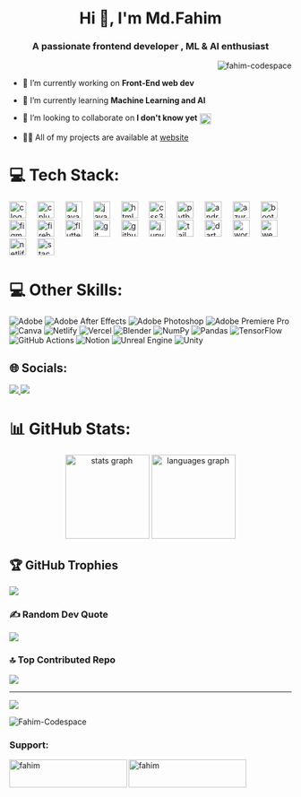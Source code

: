 <!--<img src = "banner.png" alt = "Github Banner" width="100%" /> -->

## 
<h1 align="center">Hi 👋, I'm Md.Fahim</h1>
<h3 align="center">A passionate frontend developer , ML & AI enthusiast </h3>

<p align="right"> <img src="https://komarev.com/ghpvc/?username=fahim-codespace&label=Profile%20views&color=0e75b6&style=flat" alt="fahim-codespace" /> </p>


- 🔭 I’m currently working on **Front-End web dev**

- 🌱 I’m currently learning **Machine Learning and AI**


- 👯 I’m looking to collaborate on <strong>I don't know yet</strong> <img src="https://github.com/user-attachments/assets/b1877e15-d9bd-4977-9038-ba3642023929" width="20" style="vertical-align: middle;" />

- 👨‍💻 All of my projects are available at [website](scns)


###
# 💻 Tech Stack:

<div align="left">
  <img src="https://cdn.jsdelivr.net/gh/devicons/devicon/icons/c/c-original.svg" height="30" alt="c logo"  />
  <img width="12" />

  <img src="https://cdn.jsdelivr.net/gh/devicons/devicon/icons/cplusplus/cplusplus-original.svg" height="30" alt="cplusplus logo"  />
  <img width="12" />

  <img src="https://cdn.jsdelivr.net/gh/devicons/devicon/icons/java/java-original.svg" height="30" alt="java logo"  />
  <img width="12" />
  
  <img src="https://skillicons.dev/icons?i=js" height="30" alt="javascript logo"  />
  <img width="12" />
 
  
  <img src="https://cdn.jsdelivr.net/gh/devicons/devicon/icons/html5/html5-original.svg" height="30" alt="html5 logo"  />
  <img width="12" />
  <img src="https://cdn.jsdelivr.net/gh/devicons/devicon/icons/css3/css3-original.svg" height="30" alt="css3 logo"  />
  <img width="12" />
  <img src="https://cdn.jsdelivr.net/gh/devicons/devicon/icons/python/python-original.svg" height="30" alt="python logo"  />
  <img width="12" />
 
  <img src="https://cdn.jsdelivr.net/gh/devicons/devicon/icons/androidstudio/androidstudio-original.svg" height="30" alt="androidstudio logo"  />
  <img width="12" />
  
  <img src="https://cdn.jsdelivr.net/gh/devicons/devicon/icons/azure/azure-original.svg" height="30" alt="azure logo"  />
  <img width="12" />
 
  
  <img src="https://cdn.jsdelivr.net/gh/devicons/devicon/icons/bootstrap/bootstrap-original.svg" height="30" alt="bootstrap logo"  />
  <img width="12" />
 
  <img src="https://cdn.jsdelivr.net/gh/devicons/devicon/icons/figma/figma-original.svg" height="30" alt="figma logo"  />
  <img width="12" />
  <img src="https://cdn.jsdelivr.net/gh/devicons/devicon/icons/firebase/firebase-plain.svg" height="30" alt="firebase logo"  />
  <img width="12" />
  <img src="https://cdn.jsdelivr.net/gh/devicons/devicon/icons/flutter/flutter-original.svg" height="30" alt="flutter logo"  />
  <img width="12" />
  <img src="https://cdn.jsdelivr.net/gh/devicons/devicon/icons/git/git-original.svg" height="30" alt="git logo"  />
  <img width="12" />
  <img src="https://skillicons.dev/icons?i=github" height="30" alt="github logo"  />
  <img width="12" />
  
  <img src="https://cdn.jsdelivr.net/gh/devicons/devicon/icons/jupyter/jupyter-original.svg" height="30" alt="jupyter logo"  />
  <img width="12" />
 
  <img src="https://cdn.simpleicons.org/tailwindcss/06B6D4" height="30" alt="tailwindcss logo"  />
  <img width="12" />
  <img src="https://skillicons.dev/icons?i=dart" height="30" alt="dart logo"  />
  <img width="12" />
 

  <img src="https://cdn.simpleicons.org/wordpress/21759B" height="30" alt="wordpress logo"  />
  <img width="12" />
  <img src="https://cdn.simpleicons.org/webflow/4353FF" height="30" alt="webflow logo"  />
  <img width="12" />
  
  <img src="https://skillicons.dev/icons?i=netlify" height="30" alt="netlify logo"  />
  <img width="12" />
  <img src="https://skillicons.dev/icons?i=stackoverflow" height="30" alt="stackoverflow logo"  />
</div>



# 💻 Other Skills:
 ![Adobe](https://img.shields.io/badge/adobe-%23FF0000.svg?style=for-the-badge&logo=adobe&logoColor=white) ![Adobe After Effects](https://img.shields.io/badge/Adobe%20After%20Effects-9999FF.svg?style=for-the-badge&logo=Adobe%20After%20Effects&logoColor=white) ![Adobe Photoshop](https://img.shields.io/badge/adobe%20photoshop-%2331A8FF.svg?style=for-the-badge&logo=adobe%20photoshop&logoColor=white) ![Adobe Premiere Pro](https://img.shields.io/badge/Adobe%20Premiere%20Pro-9999FF.svg?style=for-the-badge&logo=Adobe%20Premiere%20Pro&logoColor=white) ![Canva](https://img.shields.io/badge/Canva-%2300C4CC.svg?style=for-the-badge&logo=Canva&logoColor=white) ![Netlify](https://img.shields.io/badge/netlify-%23000000.svg?style=for-the-badge&logo=netlify&logoColor=#00C7B7) ![Vercel](https://img.shields.io/badge/vercel-%23000000.svg?style=for-the-badge&logo=vercel&logoColor=white) ![Blender](https://img.shields.io/badge/blender-%23F5792A.svg?style=for-the-badge&logo=blender&logoColor=white) ![NumPy](https://img.shields.io/badge/numpy-%23013243.svg?style=for-the-badge&logo=numpy&logoColor=white) ![Pandas](https://img.shields.io/badge/pandas-%23150458.svg?style=for-the-badge&logo=pandas&logoColor=white) ![TensorFlow](https://img.shields.io/badge/TensorFlow-%23FF6F00.svg?style=for-the-badge&logo=TensorFlow&logoColor=white) ![GitHub Actions](https://img.shields.io/badge/github%20actions-%232671E5.svg?style=for-the-badge&logo=githubactions&logoColor=white) ![Notion](https://img.shields.io/badge/Notion-%23000000.svg?style=for-the-badge&logo=notion&logoColor=white) ![Unreal Engine](https://img.shields.io/badge/unrealengine-%23313131.svg?style=for-the-badge&logo=unrealengine&logoColor=white,) ![Unity](https://img.shields.io/badge/unity-%23000000.svg?style=for-the-badge&logo=unity&logoColor=white)

## 🌐 Socials:

<a href="https://www.linkedin.com/in/md-fahim-imam/" target="_blank">
<img src="https://img.shields.io/badge/LinkedIn-0077B5?style=for-the-badge&logo=linkedin&logoColor=white" />
</a>
<a href="https://www.facebook.com/fahim.siam.733" target="_blank">
<img src="https://img.shields.io/badge/Facebook-1877F2?style=for-the-badge&logo=facebook&logoColor=white" />
</a>  

# 📊 GitHub Stats:

<div align="center">
  <img src="https://github-readme-stats.vercel.app/api?username=Fahim-Codespace&hide_title=false&hide_rank=false&show_icons=true&include_all_commits=true&count_private=true&disable_animations=false&theme=gotham&locale=en&hide_border=false&custom_title=Fahim's%20Github%20Status:" height="150" alt="stats graph"  />
  <img src="https://github-readme-stats.vercel.app/api/top-langs?username=Fahim-Codespace&locale=en&hide_title=false&layout=compact&card_width=320&langs_count=5&theme=gotham&hide_border=false" height="150" alt="languages graph"  />
</div>

## 🏆 GitHub Trophies
![](https://github-profile-trophy.vercel.app/?username=Fahim-Codespace&theme=radical&no-frame=false&no-bg=true&margin-w=4)

### ✍️ Random Dev Quote
![](https://quotes-github-readme.vercel.app/api?type=horizontal&theme=radical)

### 🔝 Top Contributed Repo
![](https://github-contributor-stats.vercel.app/api?username=Fahim-Codespace&limit=5&theme=dark&combine_all_yearly_contributions=true)

---
[![](https://visitcount.itsvg.in/api?id=Fahim-Codespace&icon=0&color=0)](https://visitcount.itsvg.in)

<!-- Proudly created with GPRM ( https://gprm.itsvg.in ) -->

<p><img align="center" src="https://github-readme-streak-stats.herokuapp.com/?user=Fahim-Codespace&" alt="Fahim-Codespace" /></p>



<!-- This ends here-->




###

<!-- <img align="right" height="150" src="https://media.giphy.com/media/v1.Y2lkPTc5MGI3NjExd2NoNzA0OXUxNmFuNzUyOGN5ZjNicHpydzdpMGdpcWM2ejRidHlqOCZlcD12MV9naWZzX3NlYXJjaCZjdD1n/3bb5jcIADH9ewHnpl9/giphy.gif"  /> -->





<!-- ends here -->


<h3 align="left">Support:</h3>
<p><a href="https://www.buymeacoffee.com/fahim"> <img align="left" src="https://cdn.buymeacoffee.com/buttons/v2/default-yellow.png" height="50" width="210" alt="fahim" /></a><a href="https://ko-fi.com/fahim"> <img align="left" src="https://cdn.ko-fi.com/cdn/kofi3.png?v=3" height="50" width="210" alt="fahim" /></a></p><br><br>




